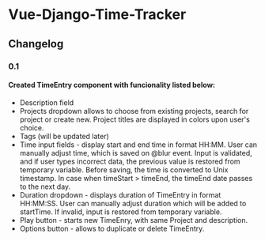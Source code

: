 # Vue-Django-Time-Tracker

## Changelog

### 0.1

#### Created TimeEntry component with funcionality listed below:
+ Description field 
+ Projects dropdown allows to choose from existing projects, search for project or create new. Project titles are displayed in colors upon user's choice.
+ Tags (will be updated later)
+ Time input fields - display start and end time in format HH:MM. User can manually adjust time, which is saved on @blur event. Input is validated, and if user types incorrect data, the previous value is restored from temporary variable. Before saving, the time is converted to Unix timestamp. In case when timeStart > timeEnd, the timeEnd date passes to the next day.
+ Duration dropdown - displays duration of TimeEntry in format HH:MM:SS. User can manually adjust duration which will be added to startTime. If invalid, input is restored from temporary variable.
+ Play button - starts new TimeEnry, with same Project and description.
+ Options button - allows to duplicate or delete TimeEntry.